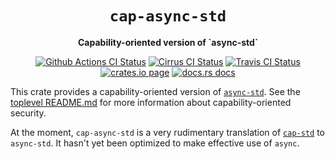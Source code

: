 <div align="center">
  <h1><code>cap-async-std</code></h1>

  <p>
    <strong>Capability-oriented version of `async-std`</strong>
  </p>

  <p>
    <a href="https://github.com/sunfishcode/cap-std/actions?query=workflow%3ACI"><img src="https://github.com/sunfishcode/cap-std/workflows/CI/badge.svg" alt="Github Actions CI Status" /></a>
    <a href="https://cirrus-ci.com/github/sunfishcode/cap-std"><img src="https://api.cirrus-ci.com/github/sunfishcode/cap-std.svg" alt="Cirrus CI Status" /></a>
    <a href="https://travis-ci.com/sunfishcode/cap-std"><img src="https://travis-ci.com/sunfishcode/cap-std.svg?branch=main" alt="Travis CI Status" /></a>
    <a href="https://crates.io/crates/cap-async-std"><img src="https://img.shields.io/crates/v/cap-async-std.svg" alt="crates.io page" /></a>
    <a href="https://docs.rs/cap-async-std"><img src="https://docs.rs/cap-async-std/badge.svg" alt="docs.rs docs" /></a>
  </p>
</div>

This crate provides a capability-oriented version of [`async-std`]. See the
[toplevel README.md] for more information about capability-oriented security.

At the moment, `cap-async-std` is a very rudimentary translation of [`cap-std`] to
`async-std`. It hasn't yet been optimized to make effective use of `async`.

[`async-std`]: https://crates.io/crates/async-std
[`cap-std`]: https://github.com/sunfishcode/cap-std/blob/main/cap-std/README.md
[toplevel README.md]: https://github.com/sunfishcode/cap-std/blob/main/README.md
